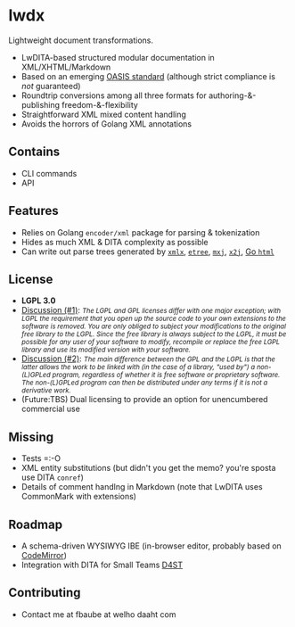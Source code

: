 # lwdx
Lightweight document transformations. 
* LwDITA-based structured modular documentation in XML/XHTML/Markdown 
* Based on an emerging [OASIS standard](https://github.com/oasis-open/dita-lightweight) (although strict compliance is _not_ guaranteed) 
* Roundtrip conversions among all three formats for authoring-&-publishing freedom-&-flexibility 
* Straightforward XML mixed content handling 
* Avoids the horrors of Golang XML annotations 
## Contains 
* CLI commands
* API
## Features
* Relies on Golang `encoder/xml` package for parsing & tokenization
* Hides as much XML & DITA complexity as possible
* Can write out parse trees generated by [`xmlx`](https://github.com/jteeuwen/go-pkg-xmlx), [`etree`](https://github.com/beevik/etree), [`mxj`](https://github.com/clbanning/mxj), [`x2j`](https://github.com/clbanning/mxj/tree/master/x2j), [Go `html`](https://godoc.org/golang.org/x/net/html)
## License
* __LGPL 3.0__
* [Discussion (#1)](https://www.whitesourcesoftware.com/whitesource-blog/top-10-gpl-questions-answered/): <i><small>The LGPL and GPL licenses differ with one major exception; with LGPL the requirement that you open up the source code to your own extensions to the software is removed. You are only obliged to subject your modifications to the original free library to the LGPL. Since the free library is always subject to the LGPL, it must be possible for any user of your software to modify, recompile or replace the free LGPL library and use its modified version with your software.</small></i>
* [Discussion (#2)](https://en.wikipedia.org/wiki/GNU_Lesser_General_Public_License): <i><small>The main difference between the GPL and the LGPL is that the latter allows the work to be linked with (in the case of a library, "used by") a  non-(L)GPLed program, regardless of whether it is free software or proprietary software. The non-(L)GPLed program can then be distributed under any terms if it is not a derivative work.</small></i>
* (Future:TBS) Dual licensing to provide an option for unencumbered commercial use 
## Missing
* Tests =:-O 
* XML entity substitutions (but didn't you get the memo? you're sposta use DITA `conref`)
* Details of comment handlng in Markdown (note that LwDITA uses CommonMark with extensions) 
## Roadmap 
* A schema-driven WYSIWYG IBE (in-browser editor, probably based on [CodeMirror](https://codemirror.net/demo/xmlcomplete.html)) 
* Integration with DITA for Small Teams [D4ST](http://www.dita-for-small-teams.org/)
## Contributing
* Contact me at fbaube at welho daaht com 
